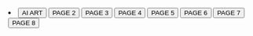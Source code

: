<!DOCTYPE html>
<html lang="en" >
<head>
  <meta charset="UTF-8">
  <title>AI.ART.P1-P8</title>
  <link rel="stylesheet" href="./style.css">
</head>
<!-- partial:index.partial.html -->
<body>
	<section>
	<nav id="navbar">
		<li>
	<a href="https://opxamx.github.io/AI.ART/"> <button>AI ART</button></a>
	<a href="https://opxamx.github.io/MY.ART.P2/"> <button>PAGE 2</button></a>
	<a href="https://opxamx.github.io/MY.ART.P3/"> <button>PAGE 3</button></a>
	<a href="https://opxamx.github.io/MY.ART.P4/"> <button>PAGE 4</button></a>
	<a href="https://opxamx.github.io/MY.ART.P5/"><button>PAGE 5</button></a>
	<a href="https://opxamx.github.io/MY.ART.P6/"><button>PAGE 6</button></a>
  	<a href="https://opxamx.github.io/MY.ART.P7/"><button>PAGE 7</button></a>
  	<a href="https://opxamx.github.io/MY.ART.P8/"><button>PAGE 8</button></a>
 <div class="burger"><span></span><span></span><span></span></div>
		</li>
	</nav>
